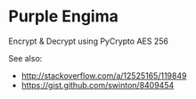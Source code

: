 # Purple Engima

Encrypt & Decrypt using PyCrypto AES 256

See also:

* http://stackoverflow.com/a/12525165/119849
* https://gist.github.com/swinton/8409454
